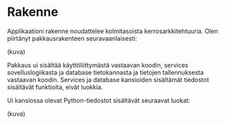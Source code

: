 # Rakenne

Applikaationi rakenne noudattelee kolmitasoista kerrosarkkitehtuuria.
Olen piirtänyt pakkausrakenteen seuravaanlaisesti:

(kuva)

Pakkaus ui sisältää käyttöliittymästä vastaavan koodin, services sovelluslogiikasta ja database tietokannasta ja tietojen tallennuksesta vastaavan koodin. Services ja database kansioiden sisältämät tiedostot sisältävät funktioita, eivät luokkia.

Ui kansiossa olevat Python-tiedostot sisältävät seuraavat luokat:

(kuva)
